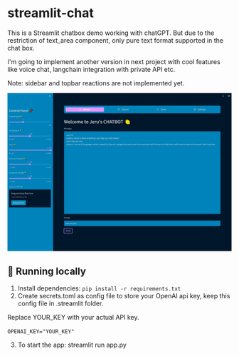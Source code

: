 # streamlit-chat

This is a Streamlit chatbox demo working with chatGPT. But due to the restriction of text_area component, only pure text format supported in the chat box.

I'm going to implement another version in next project with cool features like voice chat, langchain integration with private API etc.

Note: sidebar and topbar reactions are not implemented yet.

![image](https://github.com/Jeru2023/streamlit-chat/blob/main/image/screen.jpg?raw=true)

## 🚀 Running locally
1. Install dependencies: `pip install -r requirements.txt`
2. Create secrets.toml as config file to store your OpenAI api key, keep this config file in .streamlit folder.

Replace YOUR_KEY with your actual API key.
 
`OPENAI_KEY="YOUR_KEY"`

3. To start the app: streamlit run app.py
